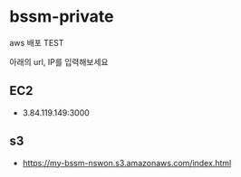 # bssm-private
aws 배포 TEST

아래의 url, IP를 입력해보세요

## EC2
- 3.84.119.149:3000

## s3
- https://my-bssm-nswon.s3.amazonaws.com/index.html
